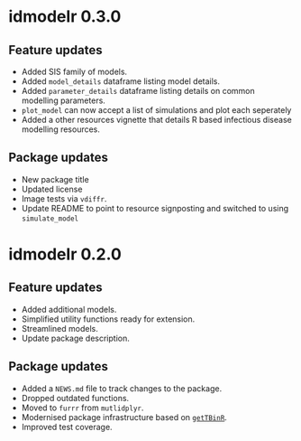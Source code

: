 # idmodelr 0.3.0

## Feature updates

* Added SIS family of models.
* Added `model_details` dataframe listing model details.
* Added `parameter_details` dataframe listing details on common modelling parameters.
* `plot_model` can now accept a list of simulations and plot each seperately
* Added a other resources vignette that details R based infectious disease modelling resources.

## Package updates

* New package title
* Updated license
* Image tests via `vdiffr`.
* Update README to point to resource signposting and switched to using `simulate_model`

# idmodelr 0.2.0

## Feature updates

* Added additional models.
* Simplified utility functions ready for extension.
* Streamlined models.
* Update package description.

## Package updates

* Added a `NEWS.md` file to track changes to the package.
* Dropped outdated functions.
* Moved to `furrr` from `mutlidplyr`.
* Modernised package infrastructure based on [`getTBinR`](https://github.com/seabbs/getTBinR).
* Improved test coverage.
